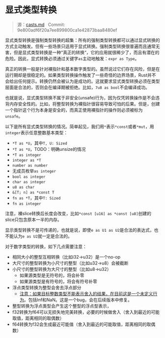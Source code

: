 # 显式类型转换

> 源：[casts.md](https://github.com/rust-lang-nursery/nomicon/blob/master/src/casts.md) &nbsp; Commit: 9e800adf6f20a7ee899800ca1e42873baa8480ef

显式类型转换是强制类型转换的超集：所有的强制类型转换都可以通过显式转换的方式主动触发。但有一些场景只适用于显式转换。强制类型转换很普遍而且通常无害，但是显式类型转换是一种“真正的转换“，它的应用就很稀少了，而且有潜在的危险。因此，显式转换必须通过关键字`as`主动地触发：`expr as Type`。

真正的转换一般是针对裸指针和基本数字类型的。虽然说过它们存在风险，但是在运行期却是很稳定的。如果类型转换操作触发了一些奇怪的边界场景，Rust并不会给出任何提示。转换仍然会被认为是成功的。这就要求显式类型转换必须在类型层面是合法的，否则会在编译期被拒绝。比如，`7u8 as bool`不会编译成功。

也就是说，显式类型转换不属于非安全(unsafe)行为，因为仅凭转换操作是不会违背内存安全性的。比如，将整型转换为裸指针很容易导致可怕的后果。但是，创建一个指针这个行为本身是安全的，而真正使用裸指针的操作则必须被标为`unsafe`。

以下是所有显式类型转换的情况。简单起见，我们用`*`表示`*const`或者`*mut`，用`integer`表示任意整数基本类型：

- `*T as *U`，其中`T, U: Sized`
- `*T as *U`，TODO：明确unsize的情况
- `*T as integer`
- `integer as *T`
- `number as number`
- 无成员枚举`as integer`
- `bool as integer`
- `char as integer`
- `u8 as char`
- `&[T; n] as *const T`
- `fn as *T`，其中`T: Sized`
- `fn as integer`

注意，裸slice转换后长度会改变，比如`*const [u16] as *const [u8]`创建的slice只包含原本一半的内存。

显示类型转换不是可传递的，也就是说，即使`e as U1 as U2`是合法的表达式，也不能认为`e as U2`就一定是合法的。

对于数字类型的转换，如下几点需要注意：

- 相同大小的整型互相转换（比如i32->u32）是一个no-op
- 大尺寸的整型转换为小尺寸的整型（比如u32->u8）会被截断
- 小尺寸的整型转换为大尺寸的整型（比如u8->u32）
  * 如果源类型是无符号的，将会补零
  * 如果源类型是有符号的，将会有符号补零
- 浮点类型转换为整型会舍去浮点部分
  * [注意：如果目标整数类型不能表示舍入的结果，在目前这是一个未定义行为](https://github.com/rust-lang/rust/issues/10184)。包括Inf和NaN。这是一个bug，会在后续版本中修复。
- 整型转换为浮点类型会产生这个整型的浮点型表示，
- f32转换为f64可以无损失地完美转换，必要的时候做舍入（舍入到最近的可能取值，距离相同的取偶数）
- f64转换为f32会生成最近可能值（舍入到最近的可能取值，距离相同的取偶数）
